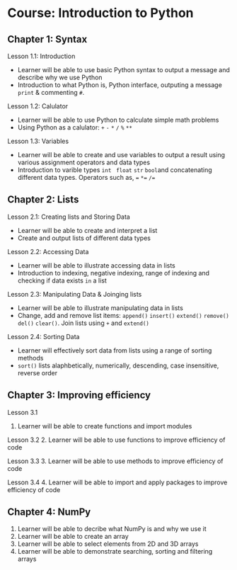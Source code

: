 Course: Introduction to Python
================================

Chapter 1: Syntax
-------------------------------------------------------

Lesson 1.1: Introduction
* Learner will be able to use basic Python syntax to output a message and describe why we use Python
* Introduction to what Python is, Python interface, outputing a message `print` & commenting `#`. 

Lesson 1.2: Calulator
* Learner will be able to use Python to calculate simple math problems
* Using Python as a calulator: `+` `-` `*`  `/`  `%`  `**` 

Lesson 1.3: Variables 
* Learner will be able to create and use variables to output a result using various assignment operators and data types
* Introduction to varible types `int`  ` float`  `str`  `bool`and concatenating different data types. Operators such as, `=` `*=` `/=`


Chapter 2: Lists
-----------------------------------

Lesson 2.1: Creating lists and Storing Data
* Learner will be able to create and interpret a list
* Create and output lists of different data types 

Lesson 2.2: Accessing Data
* Learner will be able to illustrate accessing data in lists
* Introduction to indexing, negative indexing, range of indexing and checking if data exists `in` a list

Lesson 2.3: Manipulating Data & Joinging lists
* Learner will be able to illustrate manipulating data in lists
* Change, add and remove list items: `append()` `insert()` `extend()` `remove()` `del()` `clear()`. Join lists using `+` and `extend()`

Lesson 2.4: Sorting Data 
* Learner will effectively sort data from lists using a range of sorting methods
* `sort()` lists alaphbetically, numerically, descending, case insensitive, reverse order

Chapter 3: Improving efficiency 
------------------------------------------------

Lesson 3.1
1. Learner will be able to create functions and import modules


Lesson 3.2
2. Learner will be able to use functions to improve efficiency of code

Lesson 3.3
3. Learner will be able to use methods to improve efficiency of code

Lesson 3.4
4. Learner will be able to import and apply packages to improve efficiency of code


Chapter 4: NumPy
----------------------------------------------

1. Learner will be able to decribe what NumPy is and why we use it
2. Learner will be able to create an array
3. Learner will be able to select elements from 2D and 3D arrays
4. Learner will be able to demonstrate searching, sorting and filtering arrays
